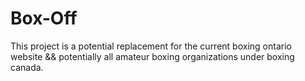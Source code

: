 # Box-Off

This project is a potential replacement for the current boxing ontario website && potentially all amateur boxing organizations under boxing canada. 
